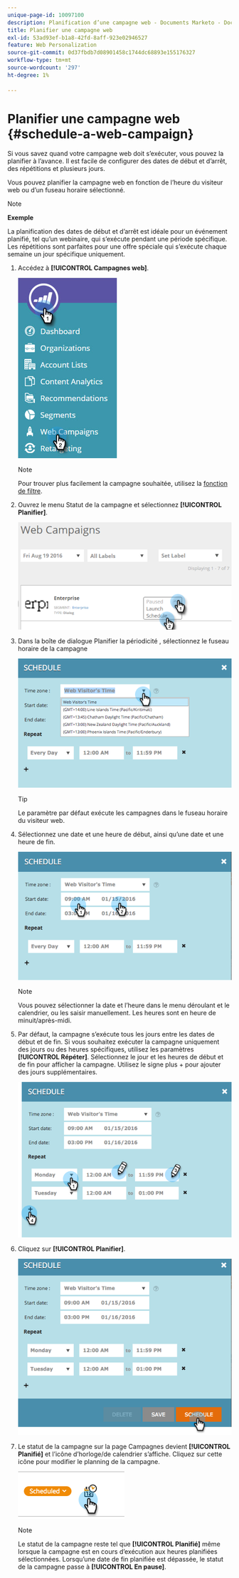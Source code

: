 ```yaml
---
unique-page-id: 10097100
description: Planification d’une campagne web - Documents Marketo - Documentation du produit
title: Planifier une campagne web
exl-id: 53ad93ef-b1a8-42fd-8aff-923e02946527
feature: Web Personalization
source-git-commit: 0d37fbdb7d08901458c1744dc68893e155176327
workflow-type: tm+mt
source-wordcount: '297'
ht-degree: 1%

---
```


# Planifier une campagne web {#schedule-a-web-campaign}

Si vous savez quand votre campagne web doit s’exécuter, vous pouvez la planifier à l’avance. Il est facile de configurer des dates de début et d’arrêt, des répétitions et plusieurs jours.

Vous pouvez planifier la campagne web en fonction de l’heure du visiteur web ou d’un fuseau horaire sélectionné.

>[!NOTE]
>
>**Exemple**
>
>La planification des dates de début et d’arrêt est idéale pour un événement planifié, tel qu’un webinaire, qui s’exécute pendant une période spécifique. Les répétitions sont parfaites pour une offre spéciale qui s’exécute chaque semaine un jour spécifique uniquement.

1. Accédez à **[!UICONTROL Campagnes web]**.

   ![](assets/image2016-8-18-16-3a38-3a47.png)

   >[!NOTE]
   >
   >Pour trouver plus facilement la campagne souhaitée, utilisez la [fonction de filtre](/help/marketo/product-docs/web-personalization/working-with-web-campaigns/filter-web-campaigns.md).

1. Ouvrez le menu Statut de la campagne et sélectionnez **[!UICONTROL Planifier]**.

   ![](assets/image2016-8-18-16-3a41-3a45.png)

1. Dans la boîte de dialogue Planifier la périodicité , sélectionnez le fuseau horaire de la campagne

   ![](assets/image2016-1-14-8-3a14-3a20.png)

   >[!TIP]
   >
   >Le paramètre par défaut exécute les campagnes dans le fuseau horaire du visiteur web.

1. Sélectionnez une date et une heure de début, ainsi qu’une date et une heure de fin.

   ![](assets/image2016-1-14-8-3a16-3a12.png)

   >[!NOTE]
   >
   >Vous pouvez sélectionner la date et l’heure dans le menu déroulant et le calendrier, ou les saisir manuellement. Les heures sont en heure de minuit/après-midi.

1. Par défaut, la campagne s’exécute tous les jours entre les dates de début et de fin. Si vous souhaitez exécuter la campagne uniquement des jours ou des heures spécifiques, utilisez les paramètres **[!UICONTROL Répéter]**. Sélectionnez le jour et les heures de début et de fin pour afficher la campagne. Utilisez le signe plus + pour ajouter des jours supplémentaires.

   ![](assets/image2016-1-14-8-3a19-3a37.png)

1. Cliquez sur **[!UICONTROL Planifier]**.

   ![](assets/image2016-1-14-8-3a27-3a55.png)

1. Le statut de la campagne sur la page Campagnes devient **[!UICONTROL Planifié]** et l’icône d’horloge/de calendrier s’affiche. Cliquez sur cette icône pour modifier le planning de la campagne.

   ![](assets/image2016-1-14-8-3a27-3a32.png)

   >[!NOTE]
   >
   >Le statut de la campagne reste tel que **[!UICONTROL Planifié]** même lorsque la campagne est en cours d’exécution aux heures planifiées sélectionnées. Lorsqu’une date de fin planifiée est dépassée, le statut de la campagne passe à **[!UICONTROL En pause]**.
